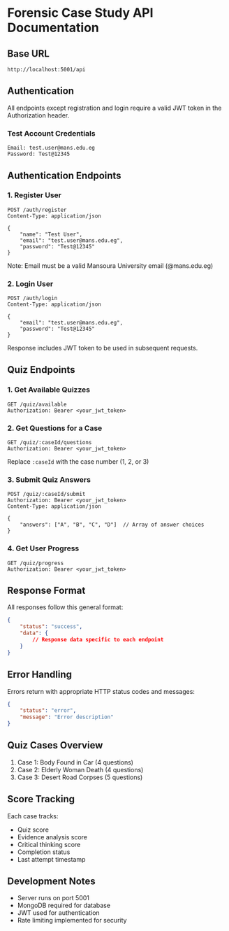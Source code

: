 # Forensic Case Study API Documentation

## Base URL
```
http://localhost:5001/api
```

## Authentication
All endpoints except registration and login require a valid JWT token in the Authorization header.

### Test Account Credentials
```
Email: test.user@mans.edu.eg
Password: Test@12345
```

## Authentication Endpoints

### 1. Register User
```http
POST /auth/register
Content-Type: application/json

{
    "name": "Test User",
    "email": "test.user@mans.edu.eg",
    "password": "Test@12345"
}
```
Note: Email must be a valid Mansoura University email (@mans.edu.eg)

### 2. Login User
```http
POST /auth/login
Content-Type: application/json

{
    "email": "test.user@mans.edu.eg",
    "password": "Test@12345"
}
```
Response includes JWT token to be used in subsequent requests.

## Quiz Endpoints

### 1. Get Available Quizzes
```http
GET /quiz/available
Authorization: Bearer <your_jwt_token>
```

### 2. Get Questions for a Case
```http
GET /quiz/:caseId/questions
Authorization: Bearer <your_jwt_token>
```
Replace `:caseId` with the case number (1, 2, or 3)

### 3. Submit Quiz Answers
```http
POST /quiz/:caseId/submit
Authorization: Bearer <your_jwt_token>
Content-Type: application/json

{
    "answers": ["A", "B", "C", "D"]  // Array of answer choices
}
```

### 4. Get User Progress
```http
GET /quiz/progress
Authorization: Bearer <your_jwt_token>
```

## Response Format
All responses follow this general format:
```json
{
    "status": "success",
    "data": {
        // Response data specific to each endpoint
    }
}
```

## Error Handling
Errors return with appropriate HTTP status codes and messages:
```json
{
    "status": "error",
    "message": "Error description"
}
```

## Quiz Cases Overview
1. Case 1: Body Found in Car (4 questions)
2. Case 2: Elderly Woman Death (4 questions)
3. Case 3: Desert Road Corpses (5 questions)

## Score Tracking
Each case tracks:
- Quiz score
- Evidence analysis score
- Critical thinking score
- Completion status
- Last attempt timestamp

## Development Notes
- Server runs on port 5001
- MongoDB required for database
- JWT used for authentication
- Rate limiting implemented for security
